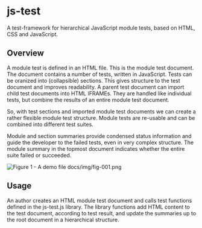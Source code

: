 # js-test
A test-framework for hierarchical JavaScript module tests, based on HTML, CSS and JavaScript.

## Overview
A module test is defined in an HTML file. This is the module test document. The document contains a number of tests, written in JavaScript. Tests can be oranized into (collapsible) sections. This gives structure to the test document and improves readability.
A parent test document can import child test documents into HTML IFRAMEs. They are handled like individual tests, but combine the results of an entire module test document.

So, with test sections and imported module test documents we can create a rather flexible module test structure. Module tests are re-usable and can be combined into different test suites.  

Module and section summaries provide condensed status information and guide the developer to the failed tests, even in very complex structure. The module summary in the topmost document indicates whether the entire suite failed or succeeded.

![Figure 1 - A demo file](https://github.com/bassmationcode/js-test/blob/main/fig-001.png?raw=true)
docs/img/fig-001.png

## Usage
An author creates an HTML module test document and calls test functions defined in the js-test.js library. The library functions add HTML content to the test document, according to test result, and update the summaries up to the root document in a hierarchical structure.
